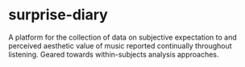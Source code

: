 # surprise-diary
 A platform for the collection of data on subjective expectation to and perceived aesthetic value of music reported continually throughout listening. Geared towards within-subjects analysis approaches.
